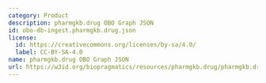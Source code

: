 ```yaml
---
category: Product
description: pharmgkb.drug OBO Graph JSON
id: obo-db-ingest.pharmgkb.drug.json
license:
  id: https://creativecommons.org/licenses/by-sa/4.0/
  label: CC-BY-SA-4.0
name: pharmgkb.drug OBO Graph JSON
url: https://w3id.org/biopragmatics/resources/pharmgkb.drug/pharmgkb.drug.json
---
```

